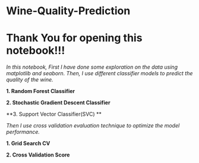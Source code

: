 # Wine-Quality-Prediction

# **Thank You for opening this notebook!!!**


*In this notebook, First I have done some exploration on the data using matplotlib and seaborn.
Then, I use different classifier models to predict the quality of the wine.*

**1. Random Forest Classifier**

**2. Stochastic Gradient Descent Classifier**

**3. Support Vector Classifier(SVC) **

*Then I use cross validation evaluation technique to optimize the model performance.*

**1. Grid Search CV**

**2. Cross Validation Score**
